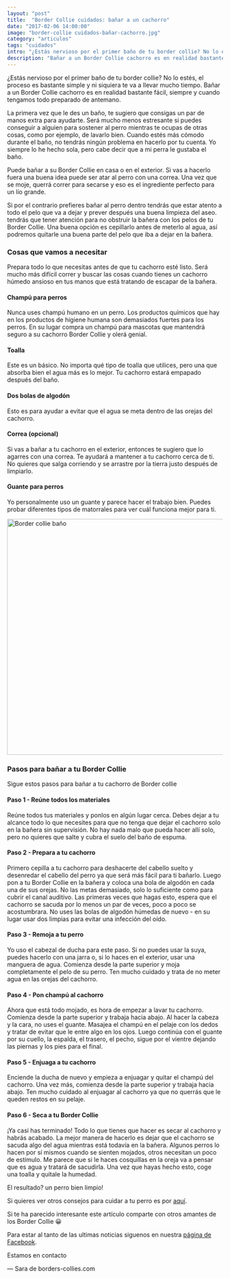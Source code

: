 ```yaml
---
layout: "post"
title:  "Border Collie cuidados: bañar a un cachorro"
date: "2017-02-06 14:00:00"
image: "border-collie cuidados-bañar-cachorro.jpg"
category: "articulos"
tags: "cuidados"
intro: "¿Estás nervioso por el primer baño de tu border collie? No lo estés, el proceso es bastante simple y ni siquiera te va a llevar mucho tiempo."
description: "Bañar a un Border Collie cachorro es en realidad bastante fácil, siempre y cuando tengamos todo preparado de antemano."
---
```


¿Estás nervioso por el primer baño de tu border collie? No lo estés, el proceso es bastante simple y ni siquiera te va a llevar mucho tiempo. Bañar a un Border Collie cachorro es en realidad bastante fácil, siempre y cuando tengamos todo preparado de antemano.

La primera vez que le des un baño, te sugiero que consigas un par de manos extra para ayudarte. Será mucho menos estresante si puedes conseguir a alguien para sostener al perro mientras te ocupas de otras cosas, como por ejemplo, de lavarlo bien. Cuando estés más cómodo durante el baño, no tendrás ningún problema en hacerlo por tu cuenta. Yo siempre lo he hecho sola, pero cabe decir que a mi perra le gustaba el baño.

Puede bañar a su Border Collie en casa o en el exterior. Si vas a hacerlo fuera una buena idea puede ser atar al perro con una correa. Una vez que se moje, querrá correr para secarse y eso es el ingrediente perfecto para un lío grande.

Si por el contrario prefieres bañar al perro dentro tendrás que estar atento a todo el pelo que va a dejar y prever después una buena limpieza del aseo. tendrás que tener atención para no obstruir la bañera con los pelos de tu Border Collie.
Una buena opción es cepillarlo antes de meterlo al agua, así podremos quitarle una buena parte del pelo que iba a dejar en la bañera.

<h3>Cosas que vamos a necesitar</h3>

Prepara todo lo que necesitas antes de que tu cachorro esté listo. Será mucho más difícil correr y buscar las cosas cuando tienes un cachorro húmedo ansioso en tus manos que está tratando de escapar de la bañera.

<h4>Champú para perros</h4>

Nunca uses champú humano en un perro. Los productos químicos que hay en los productos de higiene humana son demasiados fuertes para los perros. En su lugar compra un champú para mascotas que mantendrá seguro a su cachorro Border Collie y olerá genial.

<h4>Toalla</h4>

Este es un básico. No importa qué tipo de toalla que utilices, pero una que absorba bien el agua más es lo mejor. Tu cachorro estará empapado después del baño.

<h4>Dos bolas de algodón</h4>

Esto es para ayudar a evitar que el agua se meta dentro de las orejas del cachorro.

<h4>Correa (opcional)</h4>

Si vas a bañar a tu cachorro en el exterior, entonces te sugiero que lo agarres con una correa. Te ayudará a mantener a tu cachorro cerca de ti. No quieres que salga corriendo y se arrastre por la tierra justo después de limpiarlo.

<h4>Guante para perros</h4>

Yo personalmente uso un guante y parece hacer el trabajo bien. Puedes probar diferentes tipos de matorrales para ver cuál funciona mejor para ti.

<div class="text-center">
 <img src= "{{site.url}}/assets/img/articulos/border-collie cuidados-bañar-cachorro-2.jpg" width="550" height="auto" alt="Border collie baño">
</div>

<h3>Pasos para bañar a tu Border Collie</h3>

Sigue estos pasos para bañar a tu cachorro de Border collie

<h4>Paso 1 - Reúne todos los materiales</h4>

Reúne todos tus materiales y ponlos en algún lugar cerca. Debes dejar a tu alcance todo lo que necesites para que no tenga que dejar el cachorro solo en la bañera sin supervisión. No hay nada malo que pueda hacer allí solo, pero no quieres que salte y cubra el suelo del baño de espuma.

<h4>Paso 2 - Prepara a tu cachorro</h4>

Primero cepilla a tu cachorro para deshacerte del cabello suelto y desenredar el cabello del perro ya que será más fácil para ti bañarlo. Luego pon a tu Border Collie en la bañera y coloca una bola de algodón en cada una de sus orejas. No las metas demasiado, solo lo suficiente como para cubrir el canal auditivo. Las primeras veces que hagas esto, espera que el cachorro se sacuda por lo menos un par de veces, poco a poco se acostumbrara. No uses las bolas de algodón húmedas de nuevo - en su lugar usar dos limpias para evitar una infección del oído.

<h4>Paso 3 - Remoja a tu perro</h4>

Yo uso el cabezal de ducha para este paso. Si no puedes usar la suya, puedes hacerlo con una jarra o, si lo haces en el exterior, usar una manguera de agua. Comienza desde la parte superior y moja completamente el pelo de su perro. Ten mucho cuidado y trata de no meter agua en las orejas del cachorro.

<h4>Paso 4 - Pon champú al cachorro</h4>

Ahora que está todo mojado, es hora de empezar a lavar tu cachorro. Comienza desde la parte superior y trabaja hacia abajo. Al hacer la cabeza y la cara, no uses el guante. Masajea el champú en el pelaje con los dedos y tratar de evitar que le entre algo en los ojos. Luego continúa con el guante por su cuello, la espalda, el trasero, el pecho, sigue por el vientre dejando las piernas y los pies para el final.

<h4>Paso 5 - Enjuaga a tu cachorro</h4>

Enciende la ducha de nuevo y empieza a enjuagar y quitar el champú del cachorro. Una vez más, comienza desde la parte superior y trabaja hacia abajo. Ten mucho cuidado al enjuagar al cachorro ya que no querrás que le queden restos en su pelaje.

<h4>Paso 6 - Seca a tu Border Collie</h4>

¡Ya casi has terminado! Todo lo que tienes que hacer es secar al cachorro y habrás acabado.
La mejor manera de hacerlo es dejar que el cachorro se sacuda algo del agua mientras está todavía en la bañera. Algunos perros lo hacen por sí mismos cuando se sienten mojados, otros necesitan un poco de estímulo. Me parece que si le haces cosquillas en la oreja va a pensar que es agua y tratará de sacudirla. Una vez que hayas hecho esto, coge una toalla y quitale la humedad.

El resultado? un perro bien limpio!

Si quieres ver otros consejos para cuidar a tu perro es por <a href="{{ site.url }}/border-collie-cuidados/">aquí</a>.

Si te ha parecido interesante este artículo comparte con otros amantes de los Border Collie 😀

Para estar al tanto de las ultimas noticias siguenos en nuestra [página de Facebook](https://www.facebook.com/borderscolliescom/).

Estamos en contacto

— Sara de borders-collies.com
